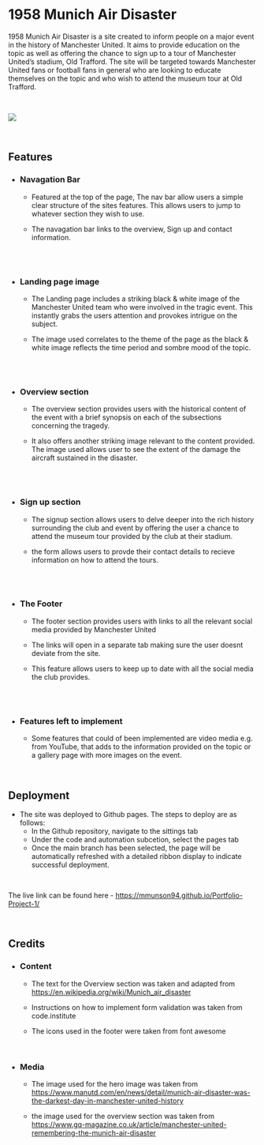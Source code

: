 # 1958 Munich Air Disaster 

1958 Munich Air Disaster is a site created to inform people on a major event in the history of Manchester United. It aims to provide education on the topic as well as offering the chance to sign up to a tour of Manchester United’s stadium, Old Trafford. The site will be targeted towards Manchester United fans or football fans in general who are looking to educate themselves on the topic and who wish to attend the museum tour at Old Trafford.

<br>

![](../Portfolio-Project-1/assets/images/screenshots/Screenshot%202022-11-28%20at%2016.53.17.png)

<br>

## Features

* ### Navagation Bar
   * Featured at the top of the page, The nav bar allow users a simple clear structure of the sites features. This allows users to jump to whatever section they wish to use. 
   
   * The navagation bar links to the overview, Sign up and contact information.

<br>



<br>

* ### Landing page image
   * The Landing page includes a striking black & white image of the Manchester United team who were involved in the tragic event. This instantly grabs the users attention and provokes intrigue on the subject.

   * The image used correlates to the theme of the page as the black & white image reflects the time period and sombre mood of the topic. 

<br>



<br>

* ### Overview section
   * The overview section provides users with the historical content of the event with a brief synopsis on each of the subsections concerning the tragedy.

   * It also offers another striking image relevant to the content provided. The image used allows user to see the extent of the damage the aircraft sustained in the disaster.

   <br>

   
   <br>

* ### Sign up section
   *    The signup section allows users to delve deeper into the rich history surrounding the club and event by offering the user a chance to attend the museum tour provided by the club at their stadium. 

   * the form allows users to provde their contact details to recieve information on how to attend the tours.

   <br>

  

   <br>

* ### The Footer 
   * The footer section provides users with links to all the relevant social media provided by Manchester United

   * The links will open in a separate tab making sure the user doesnt deviate from the site.

   * This feature allows users to keep up to date with all the social media the club provides.

<br>



<br>

* ### Features left to implement
   * Some features that could of been implemented are video media e.g. from YouTube, that adds to the information provided on the topic or a gallery page with more images on the event.

<br>

## Deployment
* The site was deployed to Github pages. The steps to deploy are as follows:
   * In the Github repository, navigate to the sittings tab
   * Under the code and automation subcetion, select the pages tab
   * Once the main branch has been selected, the page will be automatically refreshed with a detailed ribbon display to indicate successful deployment.

<br>

The live link can be found here - https://mmunson94.github.io/Portfolio-Project-1/

<br>

## Credits

* ### Content
   * The text for the Overview section was taken and adapted from https://en.wikipedia.org/wiki/Munich_air_disaster

   * Instructions on how to implement form validation was taken from code.institute

   * The icons used in the footer were taken from font awesome

   <br>

* ### Media 
   * The image used for the hero image was taken from
https://www.manutd.com/en/news/detail/munich-air-disaster-was-the-darkest-day-in-manchester-united-history

   * the image used for the overview section was taken from 
https://www.gq-magazine.co.uk/article/manchester-united-remembering-the-munich-air-disaster

